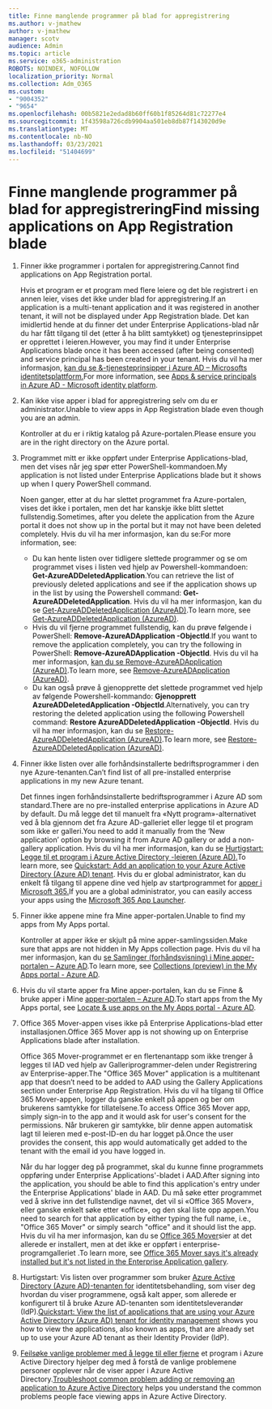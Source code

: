 ```yaml
---
title: Finne manglende programmer på blad for appregistrering
ms.author: v-jmathew
author: v-jmathew
manager: scotv
audience: Admin
ms.topic: article
ms.service: o365-administration
ROBOTS: NOINDEX, NOFOLLOW
localization_priority: Normal
ms.collection: Adm_O365
ms.custom:
- "9004352"
- "9654"
ms.openlocfilehash: 00b5821e2edad8b60ff60b1f85264d81c72277e4
ms.sourcegitcommit: 1f43598a726cdb9904aa501eb8db87f143020d9e
ms.translationtype: MT
ms.contentlocale: nb-NO
ms.lasthandoff: 03/23/2021
ms.locfileid: "51404699"
---
```

# <a name="find-missing-applications-on-app-registration-blade"></a><span data-ttu-id="ca990-102">Finne manglende programmer på blad for appregistrering</span><span class="sxs-lookup"><span data-stu-id="ca990-102">Find missing applications on App Registration blade</span></span>

1. <span data-ttu-id="ca990-103">Finner ikke programmer i portalen for appregistrering.</span><span class="sxs-lookup"><span data-stu-id="ca990-103">Cannot find applications on App Registration portal.</span></span>

    <span data-ttu-id="ca990-104">Hvis et program er et program med flere leiere og det ble registrert i en annen leier, vises det ikke under blad for appregistrering.</span><span class="sxs-lookup"><span data-stu-id="ca990-104">If an application is a multi-tenant application and it was registered in another tenant, it will not be displayed under App Registration blade.</span></span> <span data-ttu-id="ca990-105">Det kan imidlertid hende at du finner det under Enterprise Applications-blad når du har fått tilgang til det (etter å ha blitt samtykket) og tjenesteprinsippet er opprettet i leieren.</span><span class="sxs-lookup"><span data-stu-id="ca990-105">However, you may find it under Enterprise Applications blade once it has been accessed (after being consented) and service principal has been created in your tenant.</span></span> <span data-ttu-id="ca990-106">Hvis du vil ha mer informasjon, [kan du se &-tjenesteprinsipper i Azure AD – Microsofts identitetsplattform.](https://docs.microsoft.com/azure/active-directory/develop/app-objects-and-service-principals)</span><span class="sxs-lookup"><span data-stu-id="ca990-106">For more information, see [Apps & service principals in Azure AD - Microsoft identity platform](https://docs.microsoft.com/azure/active-directory/develop/app-objects-and-service-principals).</span></span>
2. <span data-ttu-id="ca990-107">Kan ikke vise apper i blad for appregistrering selv om du er administrator.</span><span class="sxs-lookup"><span data-stu-id="ca990-107">Unable to view apps in App Registration blade even though you are an admin.</span></span>

    <span data-ttu-id="ca990-108">Kontroller at du er i riktig katalog på Azure-portalen.</span><span class="sxs-lookup"><span data-stu-id="ca990-108">Please ensure you are in the right directory on the Azure portal.</span></span>
3. <span data-ttu-id="ca990-109">Programmet mitt er ikke oppført under Enterprise Applications-blad, men det vises når jeg spør etter PowerShell-kommandoen.</span><span class="sxs-lookup"><span data-stu-id="ca990-109">My application is not listed under Enterprise Applications blade but it shows up when I query PowerShell command.</span></span>

    <span data-ttu-id="ca990-110">Noen ganger, etter at du har slettet programmet fra Azure-portalen, vises det ikke i portalen, men det har kanskje ikke blitt slettet fullstendig.</span><span class="sxs-lookup"><span data-stu-id="ca990-110">Sometimes, after you delete the application from the Azure portal it does not show up in the portal but it may not have been deleted completely.</span></span> <span data-ttu-id="ca990-111">Hvis du vil ha mer informasjon, kan du se:</span><span class="sxs-lookup"><span data-stu-id="ca990-111">For more information, see:</span></span>
    - <span data-ttu-id="ca990-112">Du kan hente listen over tidligere slettede programmer og se om programmet vises i listen ved hjelp av Powershell-kommandoen: **Get-AzureADDeletedApplication**.</span><span class="sxs-lookup"><span data-stu-id="ca990-112">You can retrieve the list of previously deleted applications and see if the application shows up in the list by using the Powershell command: **Get-AzureADDeletedApplication**.</span></span> <span data-ttu-id="ca990-113">Hvis du vil ha mer informasjon, kan du se [Get-AzureADDeletedApplication (AzureAD)](https://docs.microsoft.com/powershell/module/azuread/get-azureaddeletedapplication).</span><span class="sxs-lookup"><span data-stu-id="ca990-113">To learn more, see [Get-AzureADDeletedApplication (AzureAD)](https://docs.microsoft.com/powershell/module/azuread/get-azureaddeletedapplication).</span></span>
    - <span data-ttu-id="ca990-114">Hvis du vil fjerne programmet fullstendig, kan du prøve følgende i PowerShell: **Remove-AzureADApplication -ObjectId**.</span><span class="sxs-lookup"><span data-stu-id="ca990-114">If you want to remove the application completely, you can try the following in PowerShell: **Remove-AzureADApplication -ObjectId**.</span></span> <span data-ttu-id="ca990-115">Hvis du vil ha mer informasjon, [kan du se Remove-AzureADApplication (AzureAD)](https://docs.microsoft.com/powershell/module/azuread/remove-azureadapplication).</span><span class="sxs-lookup"><span data-stu-id="ca990-115">To learn more, see [Remove-AzureADApplication (AzureAD)](https://docs.microsoft.com/powershell/module/azuread/remove-azureadapplication).</span></span>
    - <span data-ttu-id="ca990-116">Du kan også prøve å gjenopprette det slettede programmet ved hjelp av følgende Powershell-kommando: **Gjenopprett AzureADDeletedApplication -ObjectId**.</span><span class="sxs-lookup"><span data-stu-id="ca990-116">Alternatively, you can try restoring the deleted application using the following Powershell command: **Restore AzureADDeletedApplication -ObjectId**.</span></span> <span data-ttu-id="ca990-117">Hvis du vil ha mer informasjon, kan du se [Restore-AzureADDeletedApplication (AzureAD)](https://docs.microsoft.com/powershell/module/azuread/restore-azureaddeletedapplication).</span><span class="sxs-lookup"><span data-stu-id="ca990-117">To learn more, see [Restore-AzureADDeletedApplication (AzureAD)](https://docs.microsoft.com/powershell/module/azuread/restore-azureaddeletedapplication).</span></span>
4. <span data-ttu-id="ca990-118">Finner ikke listen over alle forhåndsinstallerte bedriftsprogrammer i den nye Azure-tenanten.</span><span class="sxs-lookup"><span data-stu-id="ca990-118">Can’t find list of all pre-installed enterprise applications in my new Azure tenant.</span></span>

    <span data-ttu-id="ca990-119">Det finnes ingen forhåndsinstallerte bedriftsprogrammer i Azure AD som standard.</span><span class="sxs-lookup"><span data-stu-id="ca990-119">There are no pre-installed enterprise applications in Azure AD by default.</span></span> <span data-ttu-id="ca990-120">Du må legge det til manuelt fra «Nytt program»-alternativet ved å bla gjennom det fra Azure AD-galleriet eller legge til et program som ikke er galleri.</span><span class="sxs-lookup"><span data-stu-id="ca990-120">You need to add it manually from the ‘New application’ option by browsing it from Azure AD gallery or add a non-gallery application.</span></span> <span data-ttu-id="ca990-121">Hvis du vil ha mer informasjon, kan du se [Hurtigstart: Legge til et program i Azure Active Directory -leieren (Azure AD).](https://docs.microsoft.com/azure/active-directory/manage-apps/add-application-portal)</span><span class="sxs-lookup"><span data-stu-id="ca990-121">To learn more, see [Quickstart: Add an application to your Azure Active Directory (Azure AD) tenant](https://docs.microsoft.com/azure/active-directory/manage-apps/add-application-portal).</span></span>
    <span data-ttu-id="ca990-122">Hvis du er global administrator, kan du enkelt få tilgang til appene dine ved hjelp av startprogrammet for [apper i Microsoft 365.](https://docs.microsoft.com/microsoft-365/admin/manage/customize-the-app-launcher)</span><span class="sxs-lookup"><span data-stu-id="ca990-122">If you are a global administrator, you can easily access your apps using the [Microsoft 365 App Launcher](https://docs.microsoft.com/microsoft-365/admin/manage/customize-the-app-launcher).</span></span>
5. <span data-ttu-id="ca990-123">Finner ikke appene mine fra Mine apper-portalen.</span><span class="sxs-lookup"><span data-stu-id="ca990-123">Unable to find my apps from My Apps portal.</span></span>

    <span data-ttu-id="ca990-124">Kontroller at apper ikke er skjult på mine apper-samlingssiden.</span><span class="sxs-lookup"><span data-stu-id="ca990-124">Make sure that apps are not hidden in My Apps collection page.</span></span> <span data-ttu-id="ca990-125">Hvis du vil ha mer informasjon, kan du [se Samlinger (forhåndsvisning) i Mine apper-portalen – Azure AD](https://docs.microsoft.com/azure/active-directory/user-help/my-apps-portal-user-collections).</span><span class="sxs-lookup"><span data-stu-id="ca990-125">To learn more, see [Collections (preview) in the My Apps portal - Azure AD](https://docs.microsoft.com/azure/active-directory/user-help/my-apps-portal-user-collections).</span></span>
6. <span data-ttu-id="ca990-126">Hvis du vil starte apper fra Mine apper-portalen, kan du se Finne & bruke apper i Mine [apper-portalen – Azure AD](https://docs.microsoft.com/azure/active-directory/user-help/my-apps-portal-end-user-access).</span><span class="sxs-lookup"><span data-stu-id="ca990-126">To start apps from the My Apps portal, see [Locate & use apps on the My Apps portal - Azure AD](https://docs.microsoft.com/azure/active-directory/user-help/my-apps-portal-end-user-access).</span></span>
7. <span data-ttu-id="ca990-127">Office 365 Mover-appen vises ikke på Enterprise Applications-blad etter installasjonen.</span><span class="sxs-lookup"><span data-stu-id="ca990-127">Office 365 Mover app is not showing up on Enterprise Applications blade after installation.</span></span>

    <span data-ttu-id="ca990-128">Office 365 Mover-programmet er en flertenantapp som ikke trenger å legges til IAD ved hjelp av Galleriprogrammer-delen under Registrering av Enterprise-apper.</span><span class="sxs-lookup"><span data-stu-id="ca990-128">The "Office 365 Mover" application is a multitenant app that doesn’t need to be added to AAD using the Gallery Applications section under Enterprise App Registration.</span></span> <span data-ttu-id="ca990-129">Hvis du vil ha tilgang til Office 365 Mover-appen, logger du ganske enkelt på appen og ber om brukerens samtykke for tillatelsene.</span><span class="sxs-lookup"><span data-stu-id="ca990-129">To access Office 365 Mover app, simply sign-in to the app and it would ask for user's consent for the permissions.</span></span> <span data-ttu-id="ca990-130">Når brukeren gir samtykke, blir denne appen automatisk lagt til leieren med e-post-ID-en du har logget på.</span><span class="sxs-lookup"><span data-stu-id="ca990-130">Once the user provides the consent, this app would automatically get added to the tenant with the email id you have logged in.</span></span>

    <span data-ttu-id="ca990-131">Når du har logger deg på programmet, skal du kunne finne programmets oppføring under Enterprise Applications'-bladet i AAD.</span><span class="sxs-lookup"><span data-stu-id="ca990-131">After signing into the application, you should be able to find this application's entry under the Enterprise Applications' blade in AAD.</span></span> <span data-ttu-id="ca990-132">Du må søke etter programmet ved å skrive inn det fullstendige navnet, det vil si «Office 365 Mover», eller ganske enkelt søke etter «office», og den skal liste opp appen.</span><span class="sxs-lookup"><span data-stu-id="ca990-132">You need to search for that application by either typing the full name, i.e., "Office 365 Mover" or simply search "office" and it should list the app.</span></span> <span data-ttu-id="ca990-133">Hvis du vil ha mer informasjon, kan du se [Office 365 Mover](https://docs.microsoft.com/answers/questions/30186/office-365-mover-says-its-already-installed-but-it.html)sier at det allerede er installert, men at det ikke er oppført i enterprise-programgalleriet .</span><span class="sxs-lookup"><span data-stu-id="ca990-133">To learn more, see [Office 365 Mover says it's already installed but it's not listed in the Enterprise Application gallery](https://docs.microsoft.com/answers/questions/30186/office-365-mover-says-its-already-installed-but-it.html).</span></span>
8. <span data-ttu-id="ca990-134">Hurtigstart: Vis listen over programmer som bruker [Azure Active Directory (Azure AD)-tenanten for](https://docs.microsoft.com/azure/active-directory/manage-apps/view-applications-portal) identitetsbehandling, som viser deg hvordan du viser programmene, også kalt apper, som allerede er konfigurert til å bruke Azure AD-tenanten som identitetsleverandør (IdP).</span><span class="sxs-lookup"><span data-stu-id="ca990-134">[Quickstart: View the list of applications that are using your Azure Active Directory (Azure AD) tenant for identity management](https://docs.microsoft.com/azure/active-directory/manage-apps/view-applications-portal) shows you how to view the applications, also known as apps, that are already set up to use your Azure AD tenant as their Identity Provider (IdP).</span></span>
9. <span data-ttu-id="ca990-135">[Feilsøke vanlige problemer med å legge til eller fjerne](https://docs.microsoft.com/azure/active-directory/manage-apps/troubleshoot-adding-apps) et program i Azure Active Directory hjelper deg med å forstå de vanlige problemene personer opplever når de viser apper i Azure Active Directory.</span><span class="sxs-lookup"><span data-stu-id="ca990-135">[Troubleshoot common problem adding or removing an application to Azure Active Directory](https://docs.microsoft.com/azure/active-directory/manage-apps/troubleshoot-adding-apps) helps you understand the common problems people face viewing apps in Azure Active Directory.</span></span>
